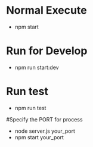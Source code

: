 
# Normal Execute

* npm start 

# Run for Develop

* npm run start:dev

# Run test

* npm run test

#Specify the PORT for process

* node server.js your_port 
* npm start your_port